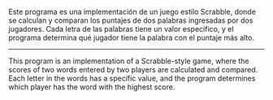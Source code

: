 
Este programa es una implementación de un juego estilo Scrabble, donde se calculan y comparan los puntajes de dos palabras ingresadas por dos jugadores. Cada letra de las palabras tiene un valor específico, y el programa determina qué jugador tiene la palabra con el puntaje más alto.
_____
This program is an implementation of a Scrabble-style game, where the scores of two words entered by two players are calculated and compared. Each letter in the words has a specific value, and the program determines which player has the word with the highest score.
